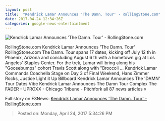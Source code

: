 ```yaml
---
layout: post
title:  "Kendrick Lamar Announces 'The Damn. Tour' - RollingStone.com"
date: 2017-04-24 12:34:26Z
categories: google-news-entertaintment
---
```


![Kendrick Lamar Announces 'The Damn. Tour' - RollingStone.com](http://img.wennermedia.com/social/rs-kendrick-lamar-8918fd71-18be-4506-b53a-c9f493eed088.jpg)

RollingStone.com Kendrick Lamar Announces 'The Damn. Tour' RollingStone.com The Damn. Tour spans 17 dates, kicking off July 12 th in Phoenix, Arizona and concluding August 6 th with a hometown gig at Los Angeles' Staples Center. For the trek, Lamar will bring along his "Goosebumps" cohort Travis Scott along with "Broccoli ... Kendrick Lamar Commands Coachella Stage on Day 3 of Final Weekend, Hans Zimmer Rocks, Justice Light it Up Billboard Kendrick Lamar Announces The 'DAMN' Tour Dates Vibe Kendrick Lamar Announces The Damn Tour Complex The FADER - UPROXX - Chicago Tribune - Pitchfork all 87 news articles »


Full story on F3News: [Kendrick Lamar Announces 'The Damn. Tour' - RollingStone.com](http://www.f3nws.com/n/xvTReE)

> Posted on: Monday, April 24, 2017 5:34:26 PM
